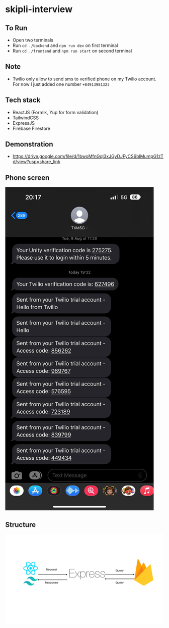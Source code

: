 # skipli-interview

## To Run

- Open two terminals
- Run `cd ./backend` and `npm run dev` on first terminal
- Run `cd ./frontend` and `npm run start` on second terminal

## Note

- Twilio only allow to send sms to verified phone on my Twilio account. For now I just added one number `+84913981323`

## Tech stack

- ReactJS (Formik, Yup for form validation)
- TailwindCSS
- ExpressJS
- Firebase Firestore

## Demonstration

- https://drive.google.com/file/d/1bwoMfnGql3xJGyDJFyCS6blMumpG1zTd/view?usp=share_link

## Phone screen

![Screenshot](iphone.jpeg)

## Structure

![Screenshot](structure.png)
